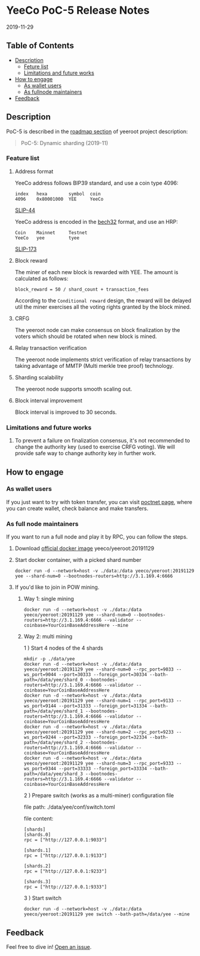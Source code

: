 
# YeeCo PoC-5 Release Notes

2019-11-29

## Table of Contents

- [Description](#description)
    - [Feture list](##feature-list)
    - [Limitations and future works](##limitations-and-future-work)
- [How to engage](#how-to-engage)
    - [As wallet users](#as-wallet-user)
    - [As fullnode maintainers](#as-fullnode-maintainer)
- [Feedback](#feedback)

## Description

PoC-5 is described in the [roadmap section](https://github.com/yeeco/yeeroot#roadmap) of yeeroot project description:

>PoC-5: Dynamic sharding (2019-11)

### Feature list
1. Address format

    YeeCo address follows BIP39 standard, and use a coin type 4096:
    ```
    index   hexa        symbol  coin 
    4096    0x80001000  YEE     YeeCo
    ```
    [SLIP-44](https://github.com/satoshilabs/slips/blob/master/slip-0044.md)
    
    YeeCo address is encoded in the [bech32](https://github.com/bitcoin/bips/blob/master/bip-0173.mediawiki) format, and use an HRP:
    ```
    Coin    Mainnet     Testnet
    YeeCo   yee         tyee
    ```
    [SLIP-173](https://github.com/satoshilabs/slips/blob/master/slip-0173.md)
    
1. Block reward

    The miner of each new block is rewarded with YEE. The amount is calculated as follows:
    ```
    block_reward = 50 / shard_count + transaction_fees
    ```
    According to the `Conditional reward` design, 
    the reward will be delayed util the miner exercises all the voting rights granted by the block mined.
                                                                                            
 
1. CRFG
    
    The yeeroot node can make consensus on block finalization by the voters which should be rotated when new block is mined.

1. Relay transaction verification

    The yeeroot node implements strict verification of relay transactions by taking advantage of MMTP (Multi merkle tree proof) technology.
 
1. Sharding scalability

    The yeeroot node supports smooth scaling out. 
    
1. Block interval improvement

    Block interval is improved to 30 seconds.
    
### Limitations and future works
 
1. To prevent a failure on finalization consensus, it's not recommended to change the authority key (used to exercise CRFG voting). 
We will provide safe way to change authority key in further work.
    

## How to engage

### As wallet users
If you just want to try with token transfer, you can visit [poctnet page](https://pocnet.yeeco.io),
where you can create wallet, check balance and make transfers.

### As full node maintainers
If you want to run a full node and play it by RPC, you can follow the steps.

1. Download [official docker image](https://hub.docker.com/r/yeeco/yeeroot) yeeco/yeeroot:20191129
1. Start docker container, with a picked shard number
    ```
    docker run -d --network=host -v ./data:/data yeeco/yeeroot:20191129 yee --shard-num=0 --bootnodes-routers=http://3.1.169.4:6666
    ``` 

1. If you'd like to join in POW mining.
    
    1. Way 1: single mining
    
        ```
        docker run -d --network=host -v ./data:/data yeeco/yeeroot:20191129 yee --shard-num=0 --bootnodes-routers=http://3.1.169.4:6666 --validator --coinbase=YourCoinBaseAddressHere --mine
        ```
             
    1. Way 2: multi mining
    
        1 ) Start 4 nodes of the 4 shards
        ```
        mkdir -p ./data/yee
        docker run -d --network=host -v ./data:/data yeeco/yeeroot:20191129 yee --shard-num=0 --rpc_port=9033 --ws_port=9044 --port=30333 --foreign_port=30334 --bath-path=/data/yee/shard_0 --bootnodes-routers=http://3.1.169.4:6666 --validator --coinbase=YourCoinBaseAddressHere
        docker run -d --network=host -v ./data:/data yeeco/yeeroot:20191129 yee --shard-num=1 --rpc_port=9133 --ws_port=9144 --port=31333 --foreign_port=31334 --bath-path=/data/yee/shard_1 --bootnodes-routers=http://3.1.169.4:6666 --validator --coinbase=YourCoinBaseAddressHere
        docker run -d --network=host -v ./data:/data yeeco/yeeroot:20191129 yee --shard-num=2 --rpc_port=9233 --ws_port=9244 --port=32333 --foreign_port=32334 --bath-path=/data/yee/shard_2 --bootnodes-routers=http://3.1.169.4:6666 --validator --coinbase=YourCoinBaseAddressHere
        docker run -d --network=host -v ./data:/data yeeco/yeeroot:20191129 yee --shard-num=3 --rpc_port=9333 --ws_port=9344 --port=33333 --foreign_port=33334 --bath-path=/data/yee/shard_3 --bootnodes-routers=http://3.1.169.4:6666 --validator --coinbase=YourCoinBaseAddressHere
        ```
   
        2 ) Prepare switch (works as a multi-miner) configuration file
        
        file path: ./data/yee/conf/switch.toml
        
        file content: 
        ```
        [shards]
        [shards.0]
        rpc = ["http://127.0.0.1:9033"]
        
        [shards.1]
        rpc = ["http://127.0.0.1:9133"]
        
        [shards.2]
        rpc = ["http://127.0.0.1:9233"]
        
        [shards.3]
        rpc = ["http://127.0.0.1:9333"]
        ```
        
        3 ) Start switch
        ```
        docker run -d --network=host -v ./data:/data yeeco/yeeroot:20191129 yee switch --bath-path=/data/yee --mine
        ```

## Feedback
Feel free to dive in! [Open an issue](https://github.com/yeeco/yeeroot/issues/new).
